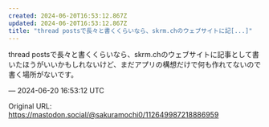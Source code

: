 ```yaml
---
created: 2024-06-20T16:53:12.867Z
updated: 2024-06-20T16:53:12.867Z
title: "thread postsで長々と書くくらいなら、skrm.chのウェブサイトに記[...]"
---
```


<p>thread postsで長々と書くくらいなら、skrm.chのウェブサイトに記事として書いたほうがいいかもしれないけど、まだアプリの構想だけで何も作れてないので書く場所がないです。</p>

&mdash; 2024-06-20 16:53:12 UTC

Original URL: https://mastodon.social/@sakuramochi0/112649987218886959
